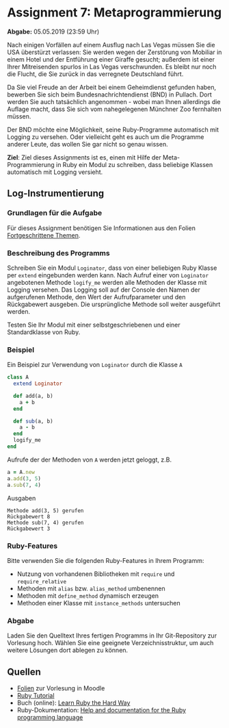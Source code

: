 # Assignment 7: Metaprogrammierung

**Abgabe:** 05.05.2019 (23:59 Uhr)

Nach einigen Vorfällen auf einem Ausflug nach Las Vegas müssen Sie die USA überstürzt verlassen: Sie werden wegen der Zerstörung von Mobiliar in einem Hotel und der Entführung einer Giraffe gesucht; außerdem ist einer Ihrer Mitreisenden spurlos in Las Vegas verschwunden. Es bleibt nur noch die Flucht, die Sie zurück in das verregnete Deutschland führt.

Da Sie viel Freude an der Arbeit bei einem Geheimdienst gefunden haben, bewerben Sie sich beim Bundesnachrichtendienst (BND) in Pullach. Dort werden Sie auch tatsächlich angenommen - wobei man Ihnen allerdings die Auflage macht, dass Sie sich vom nahegelegenen Münchner Zoo fernhalten müssen.

Der BND möchte eine Möglichkeit, seine Ruby-Programme automatisch mit Logging zu versehen. Oder vielleicht geht es auch um die Programme anderer Leute, das wollen Sie gar nicht so genau wissen.

**Ziel**: Ziel dieses Assignments ist es, einen mit Hilfe der Meta-Programmierung in Ruby ein Modul zu schreiben, dass beliebige Klassen automatisch mit Logging versieht.


## Log-Instrumentierung

### Grundlagen für die Aufgabe

Für dieses Assignment benötigen Sie Informationen aus den Folien [Fortgeschrittene Themen](https://smits-net.de/files/pr3/folien/pr3_05_ruby-advanced-slides.pdf). 

### Beschreibung des Programms

Schreiben Sie ein Modul `Loginator`, dass von einer beliebigen Ruby Klasse per `extend` eingebunden werden kann. Nach Aufruf einer von `Loginator` angebotenen Methode `logify_me` werden alle Methoden der Klasse mit Logging versehen. Das Logging soll auf der Console den Namen der aufgerufenen Methode, den Wert der Aufrufparameter und den Rückgabewert ausgeben. Die ursprüngliche Methode soll weiter ausgeführt werden.

Testen Sie Ihr Modul mit einer selbstgeschriebenen und einer Standardklasse von Ruby.

### Beispiel

Ein Beispiel zur Verwendung von `Loginator` durch die Klasse `A`

```ruby
class A
  extend Loginator

  def add(a, b)
    a + b
  end

  def sub(a, b)
    a - b
  end
  logify_me
end
```

Aufrufe der der Methoden von `A` werden jetzt geloggt, z.B.

```ruby
a = A.new
a.add(3, 5)
a.sub(7, 4)
```

Ausgaben

```console
Methode add(3, 5) gerufen
Rückgabewert 8
Methode sub(7, 4) gerufen
Rückgabewert 3
```

### Ruby-Features

Bitte verwenden Sie die folgenden Ruby-Features in Ihrem Programm:

  * Nutzung von vorhandenen Bibliotheken mit `require` und `require_relative`
  * Methoden mit `alias` bzw. `alias_method` umbenennen
  * Methoden mit `define_method` dynamisch erzeugen
  * Methoden einer Klasse mit `instance_methods` untersuchen

### Abgabe

Laden Sie den Quelltext Ihres fertigen Programms in Ihr Git-Repository zur Vorlesung hoch. Wählen Sie eine geeignete Verzeichnisstruktur, um auch weitere Lösungen dort ablegen zu können. 


## Quellen

  * [Folien](moodle.hs-mannheim.de/course/view.php?id=2294) zur Vorlesung in Moodle
  * [Ruby Tutorial](http://rubylearning.com/satishtalim/tutorial.html)
  * Buch (online): [Learn Ruby the Hard Way](https://learnrubythehardway.org/book/)
  * Ruby-Dokumentation: [Help and documentation for the Ruby programming language](https://ruby-doc.org/)
